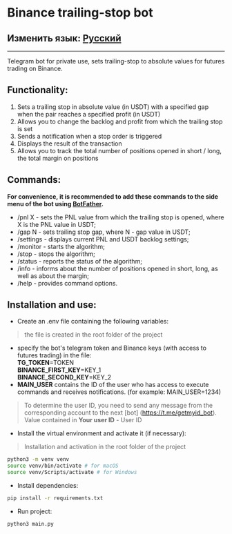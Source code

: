 # Binance trailing-stop bot
## Изменить язык: [Русский](README.md)
***
Telegram bot for private use, sets trailing-stop to absolute values for futures trading on Binance.
## Functionality:
1. Sets a trailing stop in absolute value (in USDT) with a specified gap when the pair reaches a specified profit (in USDT)
2. Allows you to change the backlog and profit from which the trailing stop is set
3. Sends a notification when a stop order is triggered
4. Displays the result of the transaction
5. Allows you to track the total number of positions opened in short / long, the total margin on positions
## Commands:
**For convenience, it is recommended to add these commands to the side menu of the bot using [BotFather](https://t.me/BotFather).**
- /pnl X - sets the PNL value from which the trailing stop is opened, where X is the PNL value in USDT;
- /gap N - sets trailing stop gap, where N - gap value in USDT;
- /settings - displays current PNL and USDT backlog settings;
- /monitor - starts the algorithm;
- /stop - stops the algorithm;
- /status - reports the status of the algorithm;
- /info - informs about the number of positions opened in short, long, as well as about the margin;
- /help - provides command options.
## Installation and use:
- Create an .env file containing the following variables:
> the file is created in the root folder of the project
   - specify the bot's telegram token and Binance keys (with access to futures trading) in the file:\
   **TG_TOKEN**=TOKEN\
   **BINANCE_FIRST_KEY**=KEY_1\
   **BINANCE_SECOND_KEY**=KEY_2
   - **MAIN_USER** contains the ID of the user who has access to execute commands and receives notifications. (for example: MAIN_USER=1234)
> To determine the user ID, you need to send any message from the corresponding account to the next [bot] (https://t.me/getmyid_bot). Value contained in **Your user ID** - User ID
- Install the virtual environment and activate it (if necessary):
> Installation and activation in the root folder of the project
```sh
python3 -m venv venv
source venv/bin/activate # for macOS
source venv/Scripts/activate # for Windows
```
- Install dependencies:
```sh
pip install -r requirements.txt
```
- Run project:
```sh
python3 main.py
```
